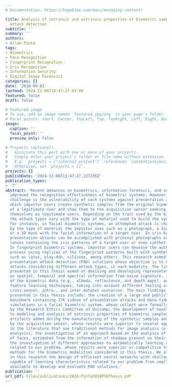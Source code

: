 ```yaml
---
# Documentation: https://hugoblox.com/docs/managing-content/

title: Analysis of intrinsic and extrinsic properties of biometric samples for presentation
  attack detection
subtitle: ''
summary: ''
authors:
- Allan Pinto
tags:
- Biometrics
- Face Recognition
- Fingerprint Recognition
- Iris Recognition
- Information Security
- Digital Image Forensics
categories: []
date: '2018-09-01'
lastmod: 2024-12-06T10:47:27-03:00
featured: false
draft: false

# Featured image
# To use, add an image named `featured.jpg/png` to your page's folder.
# Focal points: Smart, Center, TopLeft, Top, TopRight, Left, Right, BottomLeft, Bottom, BottomRight.
image:
  caption: ''
  focal_point: ''
  preview_only: false

# Projects (optional).
#   Associate this post with one or more of your projects.
#   Simply enter your project's folder or file name without extension.
#   E.g. `projects = ["internal-project"]` references `content/project/deep-learning/index.md`.
#   Otherwise, set `projects = []`.
projects: []
publishDate: '2024-12-06T13:47:27.227236Z'
publication_types:
- '7'
abstract: 'Recent advances in biometrics, information forensics, and security have
  improved the recognition effectiveness of biometric systems. However, an ever-growing
  challenge is the vulnerability of such systems against presentation attacks, in
  which impostor users create synthetic samples from the original biometric information
  of a legitimate user and show them to the acquisition sensor seeking to authenticate
  themselves as legitimate users. Depending on the trait used by the biometric authentication,
  the attack types vary with the type of material used to build the synthetic samples.
  For instance, in facial biometric systems, an attempted attack is characterized
  by the type of material the impostor uses such as a photograph, a digital video,
  or a 3D mask with the facial information of a target user. In iris-based biometrics,
  presentation attacks can be accomplished with printout photographs or with contact
  lenses containing the iris patterns of a target user or even synthetic texture patterns.
  In fingerprint biometric systems, impostor users can deceive the authentication
  process using replicas of the fingerprint patterns built with synthetic materials
  such as latex, play-doh, silicone, among others. This research aimed at developing
  presentation attack detection (PAD) solutions whose objective is to detect attempted
  attacks considering different attack types, in each modality. The lines of investigation
  presented in this thesis aimed at devising and developing representations based
  on spatial, temporal and spectral information from noise signature, intrinsic properties
  of the biometric data (e.g., albedo, reflectance, and depth maps), and supervised
  feature learning techniques, taking into account different testing scenarios including
  cross-sensor, intra-, and inter-dataset scenarios. The main findings and contributions
  presented in this thesis include: the creation of a large and publicly available
  benchmark containing 17K videos of presentation attacks and bona-fide presentations
  simulations in a facial biometric system, whose collect were formally authorized
  by the Research Ethics Committee at Unicamp; the development of novel approaches
  to modeling and analysis of extrinsic properties of biometric samples related to
  artifacts added during the manufacturing of the synthetic samples and their capture
  by the acquisition sensor, whose results were superior to several approaches published
  in the literature that use traditional methods for image analysis (e.g., texture-based
  analysis); the investigation of an approach based on the analysis of intrinsic properties
  of faces, estimated from the information of shadows present on their surface; and
  the investigation of different approaches to automatically learning representations
  related to our problem, whose results were superior or competitive to state-of-the-art
  methods for the biometric modalities considered in this thesis. We also considered
  in this research the design of efficient neural networks with shallow architectures
  capable of learning characteristics related to our problem from small sets of data
  available to develop and evaluate PAD solutions.'
publication: ''
url_pdf: files/publications/2018-Pinto2018PhDThesis.pdf
---
```

